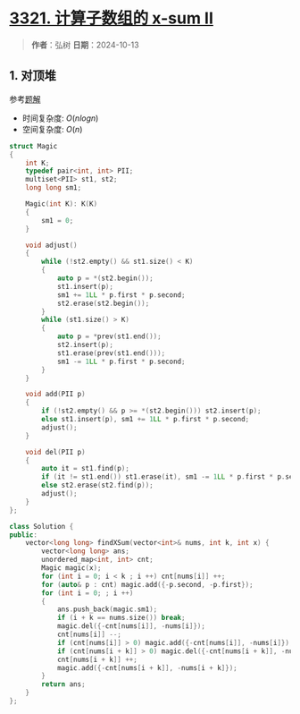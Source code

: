 # [3321. 计算子数组的 x-sum II](https://leetcode.cn/problems/find-x-sum-of-all-k-long-subarrays-ii/description/)

> **作者**：弘树
> **日期**：2024-10-13

## 1. 对顶堆

参考[题解](https://leetcode.cn/problems/find-x-sum-of-all-k-long-subarrays-ii/solutions/2948820/dui-ding-dui-by-tsreaper-yzqg)

- 时间复杂度: $O(nlogn)$
- 空间复杂度: $O(n)$

```C++
struct Magic
{
    int K;
    typedef pair<int, int> PII;
    multiset<PII> st1, st2;
    long long sm1;

    Magic(int K): K(K) 
    {
        sm1 = 0;
    }

    void adjust()
    {
        while (!st2.empty() && st1.size() < K)
        {
            auto p = *(st2.begin());
            st1.insert(p);
            sm1 += 1LL * p.first * p.second;
            st2.erase(st2.begin());
        }
        while (st1.size() > K)
        {
            auto p = *prev(st1.end());
            st2.insert(p);
            st1.erase(prev(st1.end()));
            sm1 -= 1LL * p.first * p.second;
        }
    }

    void add(PII p)
    {
        if (!st2.empty() && p >= *(st2.begin())) st2.insert(p);
        else st1.insert(p), sm1 += 1LL * p.first * p.second;
        adjust();
    }

    void del(PII p)
    {
        auto it = st1.find(p);
        if (it != st1.end()) st1.erase(it), sm1 -= 1LL * p.first * p.second;
        else st2.erase(st2.find(p));
        adjust();
    }
};

class Solution {
public:
    vector<long long> findXSum(vector<int>& nums, int k, int x) {
        vector<long long> ans;
        unordered_map<int, int> cnt;
        Magic magic(x);
        for (int i = 0; i < k ; i ++) cnt[nums[i]] ++;
        for (auto& p : cnt) magic.add({-p.second, -p.first});
        for (int i = 0; ; i ++)
        {
            ans.push_back(magic.sm1);
            if (i + k == nums.size()) break;
            magic.del({-cnt[nums[i]], -nums[i]});
            cnt[nums[i]] --;
            if (cnt[nums[i]] > 0) magic.add({-cnt[nums[i]], -nums[i]});
            if (cnt[nums[i + k]] > 0) magic.del({-cnt[nums[i + k]], -nums[i + k]});
            cnt[nums[i + k]] ++;
            magic.add({-cnt[nums[i + k]], -nums[i + k]});
        }
        return ans;
    }
};
```